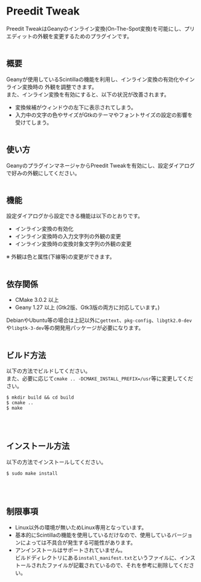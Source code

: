 # Preedit Tweak
Preedit TweakはGeanyのインライン変換(On-The-Spot変換)を可能にし、プリエディットの外観を変更するためのプラグインです。
<br><br>

## 概要
Geanyが使用しているScintillaの機能を利用し、インライン変換の有効化やインライン変換時の
外観を調整できます。  
また、インライン変換を有効にすると、以下の状況が改善されます。
- 変換候補がウィンドウの左下に表示されてしまう。
- 入力中の文字の色やサイズがGtkのテーマやフォントサイズの設定の影響を受けてしまう。
<br><br>

## 使い方
GeanyのプラグインマネージャからPreedit Tweakを有効にし、設定ダイアログで好みの外観にしてください。
<br><br>

## 機能
設定ダイアログから設定できる機能は以下のとおりです。
- インライン変換の有効化
- インライン変換時の入力文字列の外観の変更
- インライン変換時の変換対象文字列の外観の変更

※ 外観は色と属性(下線等)の変更ができます。
<br><br>

## 依存関係
- CMake	3.0.2 以上
- Geany	1.27 以上 (Gtk2版、Gtk3版の両方に対応しています。)

DebianやUbuntu等の場合は上記以外に`gettext`、`pkg-config`、`libgtk2.0-dev`や`libgtk-3-dev`等の開発用パッケージが必要になります。
<br><br>

## ビルド方法
以下の方法でビルドしてください。  
また、必要に応じて`cmake .. -DCMAKE_INSTALL_PREFIX=/usr`等に変更してください。

```
$ mkdir build && cd build
$ cmake ..
$ make
```
<br><br>

## インストール方法
以下の方法でインストールしてください。  
```
$ sudo make install
```
<br><br>

## 制限事項
- Linux以外の環境が無いためLinux専用となっています。
- 基本的にScintillaの機能を使用しているだけなので、使用しているバージョンによっては不具合が発生する可能性があります。
- アンインストールはサポートされていません。  
ビルドディレクトリにある`install_manifest.txt`というファイルに、インストールされたファイルが記載されているので、それを参考に削除してください。
